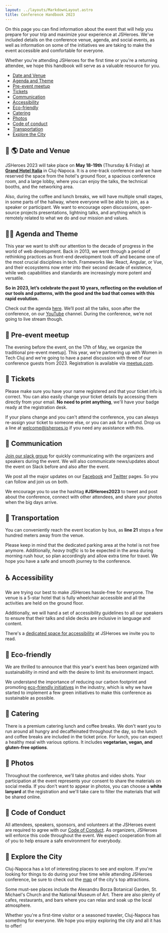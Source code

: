 ```yaml
---
layout: ../layouts/MarkdownLayout.astro
title: Conference Handbook 2023
---
```


On this page you can find information about the event that will help you prepare for your trip and maximize your experience at JSHeroes. We've included details on the conference venue, agenda, and social events, as well as information on some of the initiatives we are taking to make the event accessible and comfortable for everyone.

Whether you're attending JSHeroes for the first time or you're a returning attendee, we hope this handbook will serve as a valuable resource for you.

- [Date and Venue](#--date-and-venue)
- [Agenda and Theme](#-agenda-and-theme)
- [Pre-event meetup](#-pre-event-meetup)
- [Tickets](#-tickets)
- [Communication](#-communication)
- [Accessibility](#-accessibility)
- [Eco-friendly](#-eco-friendly)
- [Catering](#-catering)
- [Photos](#-photos)
- [Code of conduct](#--code-of-conduct)
- [Transportation](#-transportation)
- [Explore the City](#-explore-the-city)


## 📆 🌎 Date and Venue 
JSHeroes 2023 will take place on <b>May 18-19th</b> (Thursday & Friday) at <b>[Grand Hotel Italia](https://www.google.com/maps/place/Grand+Hotel+Italia)</b> in Cluj-Napoca. It is a one-track conference and we have reserved the space from the hotel's ground floor, a spacious conference room, and a large lobby, where you can enjoy the talks, the technical booths, and the networking area.

Also, during the coffee and lunch breaks, we will have multiple small stages, in some parts of the hallway, where everyone will be able to join, as a speaker or participant. We want to encourage open discussions, open-source projects presentations, lightning talks, and anything which is remotely related to what we do and our mission and values.


## 📒✨ Agenda and Theme 
This year we want to shift our attention to the decade of progress in the world of web development. Back in 2013, we went through a period of rethinking practices as front-end development took off and became one of the most crucial disciplines in tech. Frameworks like: React, Angular, or Vue, and their ecosystems now enter into their second decade of existence, while web capabilities and standards are increasingly more potent and versatile.

<b>So in 2023, let’s celebrate the past 10 years, reflecting on the evolution of our tools and patterns, with the good and the bad that comes with this rapid evolution.</b>

Check out the agenda [here](https://jsheroes.io/#agenda). We’ll post all the talks, soon after the conference, on our [YouTube](https://www.youtube.com/channel/UCeJEpnvZhG-VwGpzrzYLidQ) channel. During the conference, we’re not going to live stream though.

## 🎤 Pre-event meetup
The evening before the event, on the 17th of May, we organize the traditional pre-event meetup]. This year, we're partnering up with Women in Tech Cluj and we're going to have a panel discussion with three of our conference guests from 2023. Registration is available via [meetup.com](https://www.meetup.com/jsheroes/events/293342798/).

## 🎫 Tickets
Please make sure you have your name registered and that your ticket info is correct. You can also easily change your ticket details by accessing them directly from your email. **No need to print anything**, we'll have your badge ready at the registration desk.

If your plans change and you can't attend the conference, you can always re-assign your ticket to someone else, or you can ask for a refund. Drop us a line at [welcome@jsheroes.io](mailto:welcome@jsheroes.io) if you need any assistance with this.

## 📢 Communication
[Join our slack group](https://join.slack.com/t/js-heroes/shared_invite/zt-7dyi0itf-V~8Z7BUJpFm9ymgHjUwf7A) for quickly communicating with the organizers and speakers during the event. We will also communicate news/updates about the event on Slack before and also after the event.

We post all the major updates on our [Facebook](https://www.facebook.com/jsheroes/) and [Twitter](https://twitter.com/jsheroes) pages. So you can follow and join us on both. 

We encourage you to use the hashtag **#JSHeroes2023** to tweet and post about the conference, connect with other attendees, and share your photos when the big days arrive.

## 🚌 Transportation
You can conveniently reach the event location by bus, as **line 21** stops a few hundred meters away from the venue.

Please keep in mind that the dedicated parking area at the hotel is not free anymore. Additionally, *heavy traffic* is to be expected in the area during morning rush hour, so plan accordingly and allow extra time for travel. We hope you have a safe and smooth journey to the conference.

## ♿ Accessibility  
We are trying our best to make JSHeroes hassle-free for everyone. The venue is a 5-star hotel that is fully wheelchair accessible and all the activities are held on the ground floor. 

Additionally, we will hand a set of accessibility guidelines to all our speakers to ensure that their talks and slide decks are inclusive in language and content.

There's a [dedicated space for accessibility](/accessibility) at JSHeroes we invite you to read.

## 🌱 Eco-friendly  
We are thrilled to announce that this year's event has been organized with sustainability in mind and with the desire to limit its environment impact. 

We understand the importance of reducing our carbon footprint and promoting [eco-friendly initiatives](/eco-friendly) in the industry, which is why we have started to implement a few green initiatives to make this conference as sustainable as possible.

## 🍎 Catering
There is a premium catering lunch and coffee breaks. We don't want you to run around all hungry and decaffeinated throughout the day, so the lunch and coffee breaks are included in the ticket price. For lunch, you can expect a healthy meal with various options. It includes **vegetarian, vegan, and gluten-free options**. 

## 📸 Photos
Throughout the conference, we'll take photos and video shots. Your participation at the event represents your consent to share the materials on social media. If you don't want to appear in photos, you can choose a **white lanyard** at the registration and we'll take care to filter the materials that will be shared online.
 
## 🤝  Code of Conduct  
All attendees, speakers, sponsors, and volunteers at the JSHeroes event are required to agree with our [Code of Conduct](https://jsheroes.io/code-of-conduct). As organizers, JSHeroes will enforce this code throughout the event. We expect cooperation from all of you to help ensure a safe environment for everybody.

## 🧭 Explore the City
Cluj-Napoca has a lot of interesting places to see and explore. If you're looking for things to do during your free time while attending JSHeroes conference, be sure to check out the [map](https://www.google.com/maps/d/u/0/edit?mid=1dXVR24gWN2ioa3OVlJzw6nWpiwDE6uM&ll=46.764992355941025%2C23.583294000000006&z=15) of the city's top attractions.

Some must-see places include the Alexandru Borza Botanical Garden, St. Michael's Church and the National Museum of Art. There are also plenty of cafes, restaurants, and bars where you can relax and soak up the local atmosphere.

Whether you're a first-time visitor or a seasoned traveler, Cluj-Napoca has something for everyone. We hope you enjoy exploring the city and all it has to offer!
